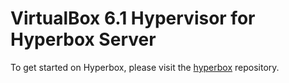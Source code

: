 # VirtualBox 6.1 Hypervisor for Hyperbox Server

To get started on Hyperbox, please visit the [hyperbox](https://github.com/hyperbox/hyperbox "HBox @ GitHub")
repository.
